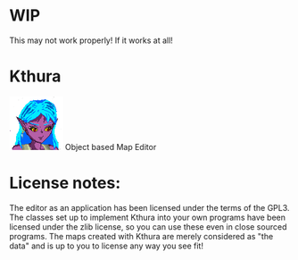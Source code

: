 # WIP

This may not work properly! If it works at all!

# Kthura
![](https://raw.githubusercontent.com/TrickyGameTools/KthuraTextEditor/master/Properties/Kthura.png)
Object based Map Editor


# License notes:

The editor as an application has been licensed under the terms of the GPL3.
The classes set up to implement Kthura into your own programs have been licensed under the zlib license, so you can use these even in close sourced programs. 
The maps created with Kthura are merely considered as "the data" and is up to you to license any way you see fit!
